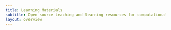 ```yaml
---
title: Learning Materials
subtitle: Open source teaching and learning resources for computational social science.
layout: overview
---
```

